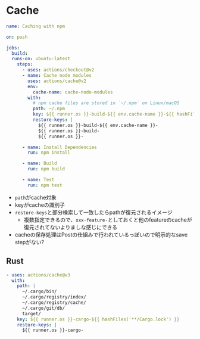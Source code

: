 # Cache
```yaml
name: Caching with npm

on: push

jobs:
  build:
  runs-on: ubuntu-latest
    steps:
      - uses: actions/checkout@v2
      - name: Cache node modules
        uses: actions/cache@v2
        env:
          cache-name: cache-node-modules
        with:
          # npm cache files are stored in `~/.npm` on Linux/macOS
          path: ~/.npm
          key: ${{ runner.os }}-build-${{ env.cache-name }}-${{ hashFiles('**/package-lock.json') }}
          restore-keys: |
            ${{ runner.os }}-build-${{ env.cache-name }}-
            ${{ runner.os }}-build-
            ${{ runner.os }}-

      - name: Install Dependencies
        run: npm install

      - name: Build
        run: npm build

      - name: Test
        run: npm test
```

* `path`がcache対象
* keyがcacheの識別子
* `restore-keys`と部分検索して一致したらpathが復元されるイメージ
  * 複数指定できるので、`xxx-feature-`としておくと他のfeatureのcacheが復元されてないよりましな感じにできる
* cacheの保存処理はPostの仕組みで行われているっぽいので明示的なsave stepがない?

## Rust 

```yaml
- uses: actions/cache@v3
  with:
    path: |
      ~/.cargo/bin/
      ~/.cargo/registry/index/
      ~/.cargo/registry/cache/
      ~/.cargo/git/db/
      target/
    key: ${{ runner.os }}-cargo-${{ hashFiles('**/Cargo.lock') }}
    restore-keys: |
      ${{ runner.os }}-cargo-
```

